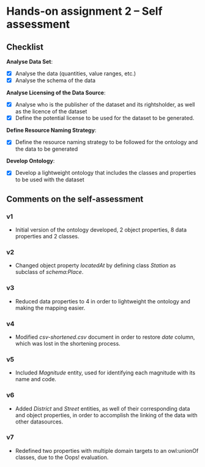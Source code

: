 # Hands-on assignment 2 – Self assessment #

## Checklist ##

**Analyse Data Set**:

- [X] Analyse the data (quantities, value ranges, etc.)
- [X] Analyse the schema of the data

**Analyse Licensing of the Data Source**:

- [X] Analyse who is the publisher of the dataset and its rightsholder, as well as the licence of the dataset
- [X] Define the potential license to be used for the dataset to be generated.

**Define Resource Naming Strategy**:

- [X] Define the resource naming strategy to be followed for the ontology and the data to be generated

**Develop Ontology**:

- [X] Develop a lightweight ontology that includes the classes and properties to be used with the dataset

## Comments on the self-assessment ##

### v1
* Initial version of the ontology developed, 2 object properties, 8 data properties and 2 classes.
### v2
* Changed object property _locatedAt_ by defining class _Station_ as subclass of _schema:Place_.
### v3
* Reduced data properties to 4 in order to lightweight the ontology and making the mapping easier.
### v4
* Modified _csv-shortened.csv_ document in order to restore _date_ column, which was lost in the shortening process.
### v5
* Included _Magnitude_ entity, used for identifying each magnitude with its name and code.
### v6
* Added _District_ and _Street_ entities, as well of their corresponding data and object properties, in order to accomplish the linking of the data with other datasources.
### v7
* Redefined two properties with multiple domain targets to an owl:unionOf classes, due to the Oops! evaluation.